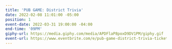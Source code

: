 ```yaml
---
title: 'PUB GAME: District Trivia'
date: 2022-02-08 11:01:00 -05:00
position: 1
event-date: 2022-03-31 19:00:00 -04:00
end-time: '09PM'
giphy-url: https://media.giphy.com/media/APDFlaP8poxD9DV1PM/giphy.gif
event-url: https://www.eventbrite.com/e/pub-game-district-trivia-tickets-265154663737
---
```


